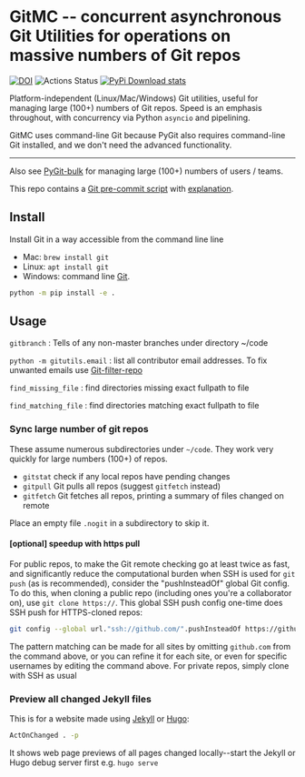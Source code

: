 # GitMC -- concurrent asynchronous Git Utilities for operations on massive numbers of Git repos

[![DOI](https://zenodo.org/badge/DOI/10.5281/zenodo.3339891.svg)](https://doi.org/10.5281/zenodo.3339891)
![Actions Status](https://github.com/scivision/gitmc/workflows/ci/badge.svg)
[![PyPi Download stats](http://pepy.tech/badge/gitutils)](http://pepy.tech/project/gitutils)

Platform-independent (Linux/Mac/Windows) Git utilities, useful for managing large (100+) numbers of Git repos.
Speed is an emphasis throughout, with concurrency via Python `asyncio` and pipelining.

GitMC uses command-line Git because PyGit also requires command-line Git installed, and we don't need the advanced functionality.

---

Also see
[PyGit-bulk](https://github.com/scivision/pygit-bulk)
for managing large (100+) numbers of users / teams.

This repo contains a
[Git pre-commit script](./scripts/pre-commit)
with
[explanation](https://www.scivision.dev/git-commit-precheck-pep8/).

## Install

Install Git in a way accessible from the command line line

* Mac: `brew install git`
* Linux: `apt install git`
* Windows: command line [Git](https://git-scm.com/download/win).

```sh
python -m pip install -e .
```

## Usage

`gitbranch`
: Tells of any non-master branches under directory ~/code

`python -m gitutils.email`
: list all contributor email addresses. To fix unwanted emails use [Git-filter-repo](https://www.scivision.dev/git-update-email-address/)

`find_missing_file`
: find directories missing exact fullpath to file

`find_matching_file`
: find directories matching exact fullpath to file

### Sync large number of git repos

These assume numerous subdirectories under `~/code`.
They work very quickly for large numbers (100+) of repos.

* `gitstat` check if any local repos have pending changes
* `gitpull` Git pulls all repos (suggest `gitfetch` instead)
* `gitfetch` Git fetches all repos, printing a summary of files changed on remote

Place an empty file `.nogit` in a subdirectory to skip it.

#### [optional] speedup with https pull

For public repos, to make the Git remote checking go at least twice as fast, and significantly reduce the computational burden when SSH is used for `git push` (as is recommended), consider the "pushInsteadOf" global Git config.
To do this, when cloning a public repo (including ones you're a collaborator on), use `git clone https://`.
This global SSH push config one-time does SSH push for HTTPS-cloned repos:

```sh
git config --global url."ssh://github.com/".pushInsteadOf https://github.com/
```

The pattern matching can be made for all sites by omitting `github.com` from the command above, or you can refine it for each site, or even for specific usernames by editing the command above.
For private repos, simply clone with SSH as usual

### Preview all changed Jekyll files

This is for a website made using
[Jekyll](https://www.scivision.dev/create-jekyll-github-pages-website)
or
[Hugo](https://github.com/scivision/hugo-flex-example):

```sh
ActOnChanged . -p
```

It shows web page previews of all pages changed locally--start the Jekyll or Hugo debug server first e.g. `hugo serve`
